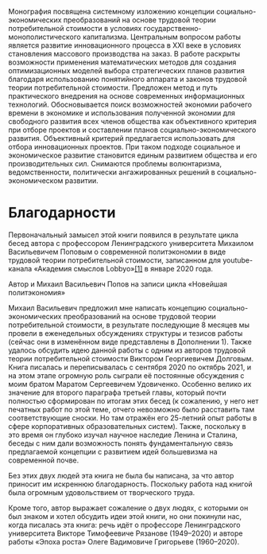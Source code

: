 Монография посвящена системному изложению концепции социально-экономических преобразований на основе трудовой теории потребительной стоимости в условиях государственно-монополистического капитализма. Центральным вопросом работы является развитие инновационного процесса в XXI веке в условиях становления массового производства на заказ. В работе раскрыты возможности применения математических методов для создания оптимизационных моделей выбора стратегических планов развития благодаря использованию понятийного аппарата и законов трудовой теории потребительной стоимости. Предложен метод и путь практического внедрения на основе современных информационных технологий. Обосновывается поиск возможностей экономии рабочего времени в экономике и использования полученной экономии для свободного развития всех членов общества как объективного критерия при отборе проектов и составлении планов социально-экономического развития. Объективный критерий предлагается использовать для отбора инновационных проектов. При таком подходе социальное и экономическое развитие становится единым развитием общества и его производительных сил. Снимаются проблемы волюнтаризма, ведомственности, политически ангажированных решений в социально-экономическом развитии.
# Благодарности

Первоначальный замысел этой книги появился в результате цикла бесед автора с профессором Ленинградского университета Михаилом Васильевичем Поповым о современной политэкономии в виде трудовой теории потребительной стоимости, записанном для youtube-канала «Академия смыслов Lobbyo»[[1]](#1 "https://www.youtube.com/watch? v=GjPRI9czTvs&list=PL9Wbbpn8pL3ZQ80kXbHgjCb0DiJgWf_8") в январе 2020 года.


Автор и Михаил Васильевич Попов на записи цикла «Новейшая политэкономия»

Михаил Васильевич предложил мне написать концепцию социально-экономических преобразований на основе трудовой теории потребительной стоимости, в результате последующие 8 месяцев мы провели в еженедельных обсуждениях структуры и тезисов работы (сейчас они в изменённом виде представлены в Дополнении 1). Также удалось обсудить идею данной работы с одним из авторов трудовой теории потребительной стоимости Виктором Георгиевичем Долговым. Книга писалась и переписывалась с сентября 2020 по октябрь 2021, и на этом этапе огромную роль сыграли её постоянные обсуждения с моим братом Маратом Сергеевичем Удовиченко. Особенно велико их значение для второго параграфа третьей главы, который почти полностью сформирован по итогам этих бесед (к сожалению, у него нет печатных работ по этой теме, отчего невозможно было расставить там соответствующие сноски. Но там отражён его 25-летний опыт работы в сфере корпоративных образовательных систем). Также, поскольку в это время он глубоко изучал научное наследие Ленина и Сталина, беседы с ним дали возможность понять фундаментальную связь предлагаемой концепции с развитием идей большевизма на современной почве.

Без этих двух людей эта книга не была бы написана, за что автор приносит им искреннюю благодарность. Поскольку работа над книгой была огромным удовольствием от творческого труда.

Кроме того, автор выражает сожаление о двух людях, с которыми он был знаком и хотел обсудить идеи этой книги, но они покинули нас, когда писалась эта книга: речь идёт о профессоре Ленинградского университета Викторе Тимофеевиче Рязанове (1949–2020) и авторе работы «Эпоха роста» Олеге Вадимовиче Григорьеве (1960–2020).